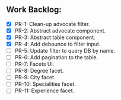 ## Work Backlog:
- [x] PR-1: Clean-up advocate filter.
- [x] PR-2: Abstract advocate component.
- [x] PR-3: Abstract table component.
- [x] PR-4: Add debounce to filter input.
- [ ] PR-5: Update filter to query DB by name. 
- [ ] PR-6: Add pagination to the table.
- [ ] PR-7: Facets UI.
- [ ] PR-8: Degree facet.
- [ ] PR-9: City facet.
- [ ] PR-10: Specialities facet.
- [ ] PR-11: Experience facet.

